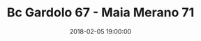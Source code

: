 ---
title: Bc Gardolo 67 - Maia Merano 71
date: 2018-02-05 19:00:00
squadra-a: Bc Gardolo
punteggio-a: 67
squadra-b: Maia Merano
punteggio-b: 71
partite/squadra: under-14-17-18
luogo: Centro Sportivo Trento Nord
categoria: under 14
---